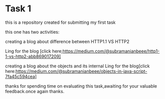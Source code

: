 # Task 1


this is a repository created for submitting my first task

this one has two activities:

creating a blog about difference between HTTP1.1 VS HTTP2

Ling for the blog [click here;https://medium.com/@subramanianbeee/http1-1-vs-http2-abb869017209]

creating a blog about the objects and its internal
Ling for the blog[click here:https://medium.com/@subramanianbeee/objects-in-java-script-7fa45c594cea]

thanks for spending time on evaluating this task,awaiting for your valuable feedback.once again thanks.